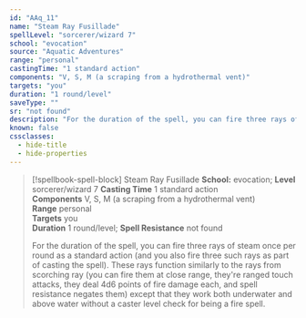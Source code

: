 ```yaml
---
id: "AAq_11"
name: "Steam Ray Fusillade"
spellLevel: "sorcerer/wizard 7"
school: "evocation"
source: "Aquatic Adventures"
range: "personal"
castingTime: "1 standard action"
components: "V, S, M (a scraping from a hydrothermal vent)"
targets: "you"
duration: "1 round/level"
saveType: ""
sr: "not found"
description: "For the duration of the spell, you can fire three rays of steam once per round as a standard action (and you also fire three such rays as part of casting the spell). These rays function similarly to the rays from scorching ray (you can fire them at close range, they're ranged touch attacks, they deal 4d6 points of fire damage each, and spell resistance negates  them) except that they work both underwater and above water without a caster level check for being a fire spell."
known: false
cssclasses:
  - hide-title
  - hide-properties
---
```


> [!spellbook-spell-block] Steam Ray Fusillade
> **School:** evocation; **Level** sorcerer/wizard 7
> **Casting Time** 1 standard action  
> **Components** V, S, M (a scraping from a hydrothermal vent)  
> **Range** personal  
> **Targets** you  
> **Duration** 1 round/level; **Spell Resistance** not found
> 
> For the duration of the spell, you can fire three rays of steam once per round as a standard action (and you also fire three such rays as part of casting the spell). These rays function similarly to the rays from scorching ray (you can fire them at close range, they're ranged touch attacks, they deal 4d6 points of fire damage each, and spell resistance negates  them) except that they work both underwater and above water without a caster level check for being a fire spell.